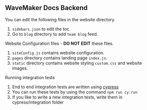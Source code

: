WaveMaker Docs Backend
---

You can edit the following files in the website directory. 

1. `sidebars.json` to edit the toc.
2. Go to `blog` directory to add `team blog` feed.  

Website Configuration files - **DO NOT EDIT** these files. 

1. `siteConfig.js` contains website configuration. 
2. `pages` directory contains landing page `index.js`. 
2. `static` directory contains website styling `custom.css` and website images. 

Running integration tests

1. End to end integration tests are written using [cypress](https://docs.cypress.io)
2. You can run these tests by using the command `npm run cy:run`
3. If you like to write a new integration tests, write them in cypress/integration folder



